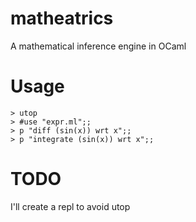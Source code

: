 # matheatrics
A mathematical inference engine in OCaml

# Usage

```shell
> utop
> #use "expr.ml";;
> p "diff (sin(x)) wrt x";;
> p "integrate (sin(x)) wrt x";;
```

# TODO

I'll create a repl to avoid utop
